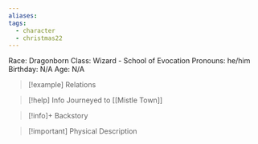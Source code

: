 ```yaml
---
aliases: 
tags:
  - character
  - christmas22
---
```

Race: Dragonborn
Class: Wizard - School of Evocation
Pronouns: he/him
Birthday: N/A
Age: N/A

>[!example] Relations
> 

>[!help] Info
> Journeyed to [[Mistle Town]]
>

>[!info]+ Backstory
>

>[!important] Physical Description